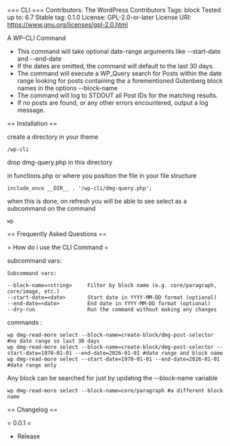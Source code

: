=== CLI  ===
Contributors:      The WordPress Contributors
Tags:              block
Tested up to:      6.7
Stable tag:        0.1.0
License:           GPL-2.0-or-later
License URI:       https://www.gnu.org/licenses/gpl-2.0.html



A WP-CLI Command
- This command will take optional date-range arguments like --start-date and --end-date 
- If the dates are omitted, the command will default to the last 30 days.
- The command will execute a WP_Query search for Posts within the date range looking for posts containing the a forementioned Gutenberg block names in the options --block-name
- The command will log to STDOUT all Post IDs for the matching results.
- If no posts are found, or any other errors encountered, output a log message.

== Installation ==

create a directory in your theme 
```
/wp-cli
```
drop dmg-query.php in this directory

in functions.php or where you position the file in your file structure
```
include_once __DIR__ . '/wp-cli/dmg-query.php';
```

when this is done, on refresh you will be able to see select as a subcommand on the command

```
wp
```

== Frequently Asked Questions ==

= How do i use the CLI Command =

subcommand vars: 
```
Subcommand vars:

--block-name=<string>     Filter by block name (e.g. core/paragraph, core/image, etc.)
--start-date=<date>       Start date in YYYY-MM-DD format (optional)
--end-date=<date>         End date in YYYY-MM-DD format (optional)
--dry-run                 Run the command without making any changes
```

commands : 
```
wp dmg-read-more select --block-name=create-block/dmg-post-selector #no date range so last 30 days
wp dmg-read-more select --block-name=create-block/dmg-post-selector --start-date=1970-01-01 --end-date=2026-01-01 #date range and block name
wp dmg-read-more select --start-date=1970-01-01 --end-date=2026-01-01 #date range only
```
Any block can be searched for just by updating the --block-name variable
```
wp dmg-read-more select --block-name=core/paragraph #a different block name
```


== Changelog ==

= 0.0.1 =
* Release

